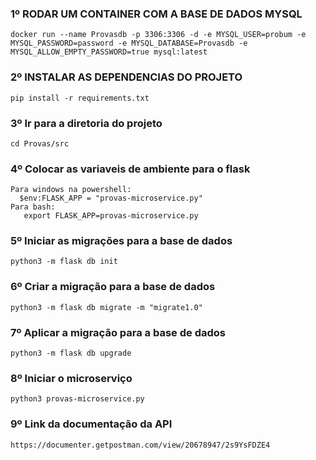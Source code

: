 ### 1º RODAR UM CONTAINER COM A BASE DE DADOS MYSQL 

```
docker run --name Provasdb -p 3306:3306 -d -e MYSQL_USER=probum -e MYSQL_PASSWORD=password -e MYSQL_DATABASE=Provasdb -e MYSQL_ALLOW_EMPTY_PASSWORD=true mysql:latest
```

### 2º INSTALAR AS DEPENDENCIAS DO PROJETO

```
pip install -r requirements.txt
```
### 3º Ir para a diretoria do projeto

```
cd Provas/src
```

### 4º Colocar as variaveis de ambiente para o flask

```
Para windows na powershell:
  $env:FLASK_APP = "provas-microservice.py" 
Para bash:
   export FLASK_APP=provas-microservice.py
```

### 5º Iniciar as migrações para a base de dados

```
python3 -m flask db init
```

### 6º Criar a migração para a base de dados

```
python3 -m flask db migrate -m "migrate1.0"
```

### 7º Aplicar a migração para a base de dados

```
python3 -m flask db upgrade
```

### 8º Iniciar o microserviço

```
python3 provas-microservice.py 
```

### 9º Link da documentação da API

```
https://documenter.getpostman.com/view/20678947/2s9YsFDZE4
``` 